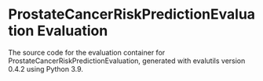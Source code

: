 # ProstateCancerRiskPredictionEvaluation Evaluation

The source code for the evaluation container for
ProstateCancerRiskPredictionEvaluation, generated with
evalutils version 0.4.2
using Python 3.9.
